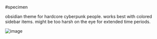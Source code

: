 #specimen

obsidian theme for hardcore cyberpunk people. works best with colored sidebar items. might be too harsh on the eye for extended time periods.

![image](https://github.com/nverment/specimen/assets/91734287/de3690db-af2f-4223-b9c9-4d924b533810)
